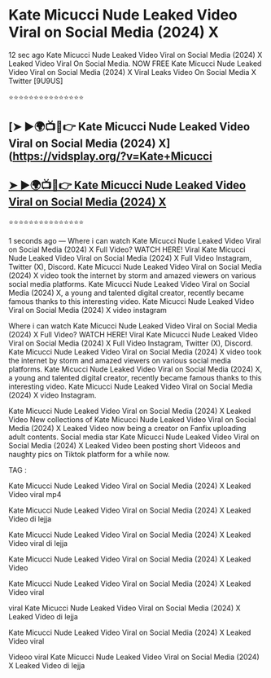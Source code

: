 ﻿# Kate Micucci Nude Leaked Video Viral on Social Media (2024) X



12 sec ago Kate Micucci Nude Leaked Video Viral on Social Media (2024) X Leaked Video Viral On Social Media. NOW FREE Kate Micucci Nude Leaked Video Viral on Social Media (2024) X Viral Leaks Video On Social Media X Twitter [9U9US]

⭐⭐⭐⭐⭐⭐⭐⭐⭐⭐⭐⭐⭐⭐⭐

## [➤ ►🌍📺📱👉 Kate Micucci Nude Leaked Video Viral on Social Media (2024) X](https://vidsplay.org/?v=Kate+Micucci

## [➤ ►🌍📺📱👉 Kate Micucci Nude Leaked Video Viral on Social Media (2024) X](https://vidsplay.org/?v=Kate+Micucci)


⭐⭐⭐⭐⭐⭐⭐⭐⭐⭐⭐⭐⭐⭐⭐



1 seconds ago — Where i can watch Kate Micucci Nude Leaked Video Viral on Social Media (2024) X Full Video? WATCH HERE! Viral Kate Micucci Nude Leaked Video Viral on Social Media (2024) X Full Video Instagram, Twitter (X), Discord. Kate Micucci Nude Leaked Video Viral on Social Media (2024) X video took the internet by storm and amazed viewers on various social media platforms. Kate Micucci Nude Leaked Video Viral on Social Media (2024) X, a young and talented digital creator, recently became famous thanks to this interesting video. Kate Micucci Nude Leaked Video Viral on Social Media (2024) X video instagram

Where i can watch Kate Micucci Nude Leaked Video Viral on Social Media (2024) X Full Video? WATCH HERE! Viral Kate Micucci Nude Leaked Video Viral on Social Media (2024) X Full Video Instagram, Twitter (X), Discord. Kate Micucci Nude Leaked Video Viral on Social Media (2024) X video took the internet by storm and amazed viewers on various social media platforms. Kate Micucci Nude Leaked Video Viral on Social Media (2024) X, a young and talented digital creator, recently became famous thanks to this interesting video. Kate Micucci Nude Leaked Video Viral on Social Media (2024) X video Instagram.

Kate Micucci Nude Leaked Video Viral on Social Media (2024) X Leaked Video New collections of Kate Micucci Nude Leaked Video Viral on Social Media (2024) X Leaked Video now being a creator on Fanfix uploading adult contents. Social media star Kate Micucci Nude Leaked Video Viral on Social Media (2024) X Leaked Video been posting short Videoos and naughty pics on Tiktok platform for a while now.

TAG :

 

Kate Micucci Nude Leaked Video Viral on Social Media (2024) X Leaked Video viral mp4

 

Kate Micucci Nude Leaked Video Viral on Social Media (2024) X Leaked Video di lejja

 

Kate Micucci Nude Leaked Video Viral on Social Media (2024) X Leaked Video viral di lejja

 

Kate Micucci Nude Leaked Video Viral on Social Media (2024) X Leaked Video

 

Kate Micucci Nude Leaked Video Viral on Social Media (2024) X Leaked Video viral

 

viral Kate Micucci Nude Leaked Video Viral on Social Media (2024) X Leaked Video di lejja

 

Kate Micucci Nude Leaked Video Viral on Social Media (2024) X Leaked Video viral

 

Videoo viral Kate Micucci Nude Leaked Video Viral on Social Media (2024) X Leaked Video di lejja